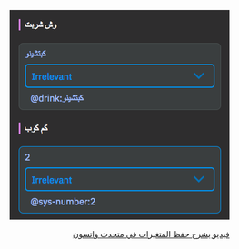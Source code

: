 <div dir=rtl markdown=1>

![صورة من المحادثة](https://github.com/xnorax/100DaysOfCode/blob/master/003/ScreenShot.png?raw=true)

[فيديو يشرح حفظ المتغيرات في متحدث واتسون](https://www.youtube.com/watch?v=mrHgLCNraf8)
</div>